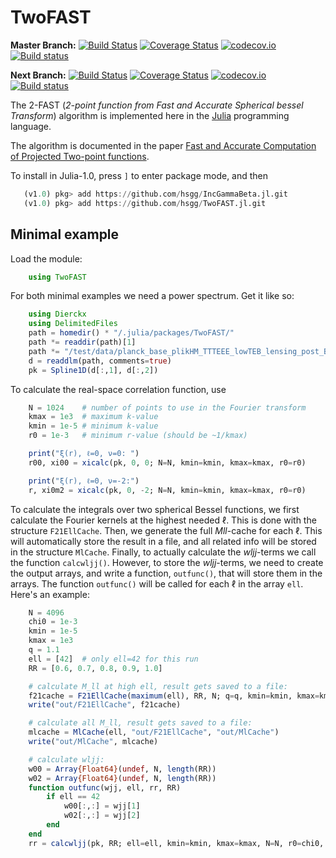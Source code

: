 # TwoFAST

**Master Branch:**
[![Build Status](https://travis-ci.org/hsgg/TwoFAST.jl.svg?branch=master)](https://travis-ci.org/hsgg/TwoFAST.jl)
[![Coverage Status](https://coveralls.io/repos/github/hsgg/TwoFAST.jl/badge.svg?branch=master)](https://coveralls.io/github/hsgg/TwoFAST.jl?branch=master)
[![codecov.io](http://codecov.io/github/hsgg/TwoFAST.jl/coverage.svg?branch=master)](http://codecov.io/github/hsgg/TwoFAST.jl?branch=master)
[![Build status](https://ci.appveyor.com/api/projects/status/7ew7w7qvo2m724yc?svg=true)](https://ci.appveyor.com/project/hsgg/twofast-jl)

**Next Branch:**
[![Build Status](https://travis-ci.org/hsgg/TwoFAST.jl.svg?branch=next)](https://travis-ci.org/hsgg/TwoFAST.jl)
[![Coverage Status](https://coveralls.io/repos/github/hsgg/TwoFAST.jl/badge.svg?branch=next)](https://coveralls.io/github/hsgg/TwoFAST.jl?branch=next)
[![codecov.io](http://codecov.io/github/hsgg/TwoFAST.jl/coverage.svg?branch=next)](http://codecov.io/github/hsgg/TwoFAST.jl?branch=next)
[![Build status](https://ci.appveyor.com/api/projects/status/7ew7w7qvo2m724yc/branch/next?svg=true)](https://ci.appveyor.com/project/hsgg/twofast-jl/branch/next)

The 2-FAST (*2-point function from Fast and Accurate Spherical bessel
Transform*) algorithm is implemented here in the [Julia](https://julialang.org)
programming language.

The algorithm is documented in the paper [Fast and Accurate Computation of
Projected Two-point functions](https://arxiv.org/abs/1709.02401).

To install in Julia-1.0, press `]` to enter package mode, and then

```julia
   (v1.0) pkg> add https://github.com/hsgg/IncGammaBeta.jl.git
   (v1.0) pkg> add https://github.com/hsgg/TwoFAST.jl.git
```


## Minimal example

Load the module:

```julia
    using TwoFAST
```

For both minimal examples we need a power spectrum. Get it like so:

```julia
    using Dierckx
    using DelimitedFiles
    path = homedir() * "/.julia/packages/TwoFAST/"
    path *= readdir(path)[1]
    path *= "/test/data/planck_base_plikHM_TTTEEE_lowTEB_lensing_post_BAO_H070p6_JLA_matterpower.dat"
    d = readdlm(path, comments=true)
    pk = Spline1D(d[:,1], d[:,2])
```

To calculate the real-space correlation function, use

```julia
    N = 1024    # number of points to use in the Fourier transform
    kmax = 1e3  # maximum k-value
    kmin = 1e-5 # minimum k-value
    r0 = 1e-3   # minimum r-value (should be ~1/kmax)

    print("ξ(r), ℓ=0, ν=0: ")
    r00, xi00 = xicalc(pk, 0, 0; N=N, kmin=kmin, kmax=kmax, r0=r0)

    print("ξ(r), ℓ=0, ν=-2:")
    r, xi0m2 = xicalc(pk, 0, -2; N=N, kmin=kmin, kmax=kmax, r0=r0)
```

To calculate the integrals over two spherical Bessel functions, we first
calculate the Fourier kernels at the highest needed ℓ. This is done with the
structure `F21EllCache`. Then, we generate the full *Mll*-cache for each ℓ.
This will automatically store the result in a file, and all related info will
be stored in the structure `MlCache`. Finally, to actually calculate the
*wljj*-terms we call the function `calcwljj()`. However, to store the
*wljj*-terms, we need to create the output arrays, and write a function,
`outfunc()`, that will store them in the arrays. The function `outfunc()` will
be called for each ℓ in the array `ell`. Here's an example:

```julia
    N = 4096
    chi0 = 1e-3
    kmin = 1e-5
    kmax = 1e3
    q = 1.1
    ell = [42]  # only ell=42 for this run
    RR = [0.6, 0.7, 0.8, 0.9, 1.0]

    # calculate M_ll at high ell, result gets saved to a file:
    f21cache = F21EllCache(maximum(ell), RR, N; q=q, kmin=kmin, kmax=kmax, χ0=chi0)
    write("out/F21EllCache", f21cache)

    # calculate all M_ll, result gets saved to a file:
    mlcache = MlCache(ell, "out/F21EllCache", "out/MlCache")
    write("out/MlCache", mlcache)

    # calculate wljj:
    w00 = Array{Float64}(undef, N, length(RR))
    w02 = Array{Float64}(undef, N, length(RR))
    function outfunc(wjj, ell, rr, RR)
        if ell == 42
            w00[:,:] = wjj[1]
            w02[:,:] = wjj[2]
        end
    end
    rr = calcwljj(pk, RR; ell=ell, kmin=kmin, kmax=kmax, N=N, r0=chi0, q=q, outfunc=outfunc, cachefile="out/MlCache/MlCache.bin")
```
